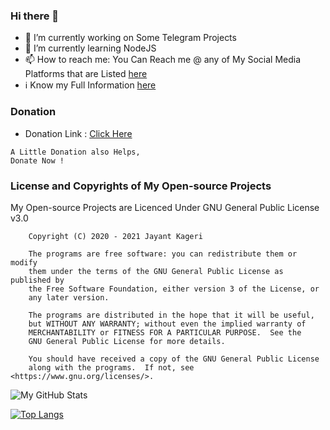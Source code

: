 ### Hi there 🤘

- 🔭 I’m currently working on Some Telegram Projects
- 🌱 I’m currently learning NodeJS
- 📫 How to reach me: You Can Reach me @ any of My Social Media Platforms that are Listed [here](http://contact.jayantkageri.ml)
- ℹ️ Know my Full Information [here](https://telegram.dog/kageri250)

### Donation
- Donation Link : [Click Here](http://donate.jayantkageri.ml)
```
A Little Donation also Helps,
Donate Now !
```

### License and Copyrights of My Open-source Projects
My Open-source Projects are Licenced Under GNU General Public License v3.0
```
    Copyright (C) 2020 - 2021 Jayant Kageri

    The programs are free software: you can redistribute them or modify
    them under the terms of the GNU General Public License as published by
    the Free Software Foundation, either version 3 of the License, or
    any later version.

    The programs are distributed in the hope that it will be useful,
    but WITHOUT ANY WARRANTY; without even the implied warranty of
    MERCHANTABILITY or FITNESS FOR A PARTICULAR PURPOSE.  See the
    GNU General Public License for more details.

    You should have received a copy of the GNU General Public License
    along with the programs.  If not, see <https://www.gnu.org/licenses/>.

```

![My GitHub Stats](https://github-readme-stats.vercel.app/api?username=jayantkageri&show_icons=true&theme=tokyonight&include_all_commits=True)

[![Top Langs](https://github-readme-stats.vercel.app/api/top-langs/?username=jayantkageri&layout=compact&theme=tokyonight)](https://github.com/anuraghazra/github-readme-stats)
